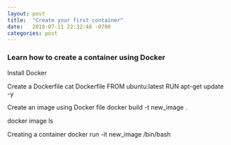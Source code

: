 ```yaml
---
layout: post
title:  "Create your first container"
date:   2018-07-11 22:32:48 -0700
categories: post
---
```


### Learn how to create a container using Docker

Install Docker

Create a Dockerfile cat Dockerfile FROM ubuntu:latest RUN apt-get update -y

Create an image using Docker file docker build -t new_image .

docker image ls

Creating a container docker run -it new_image /bin/bash
